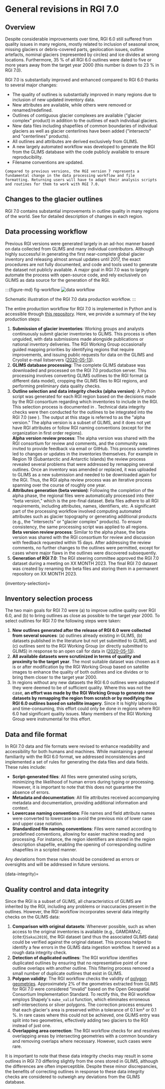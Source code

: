 # General revisions in RGI 7.0 

## Overview

Despite considerable improvements over time, RGI 6.0 still suffered from quality issues in many regions, mostly related to inclusion of seasonal snow, missing glaciers or debris-covered parts, geolocation issues, outline artefacts, nominal glaciers (represented by circles) and ice divides at wrong locations. Furthermore, 35 % of all RGI 6.0 outlines were dated to five or more years away from the target year 2000 (this number is down to 23 % in RGI 7.0).

RGI 7.0 is substantially improved and enhanced compared to RGI 6.0 thanks to several major changes:
- The quality of outlines is substantially improved in many regions due to inclusion of new updated inventory data.
- New attributes are available, while others were removed or renamed/redefined.
- Outlines of contiguous glacier complexes are available ("glacier complex" product) in addition to the outlines of each individual glaciers.
- New data files including shapefiles of common boundaries of individual glaciers as well as glacier centerlines have been added ("intersects" and "centerlines" products).
- All outlines and attributes are derived exclusively from GLIMS.
- A new largely automated workflow was developed to generate the RGI from the GLIMS database with the code publicly available to ensure reproducibility.
- Filename conventions are updated.

```{important}
Compared to previous versions, the RGI version 7 represents a fundamental change in the data processing workflow and file formatting. Returning users will have to adapt their analysis scripts and routines for them to work with RGI 7.0.
```

## Changes to the glacier outlines

RGI 7.0 contains substantial improvements in outline quality in many regions of the world. See [](05_description_by_region) for detailed description of changes in each region.

## Data processing workflow

Previous RGI versions were generated largely in an ad-hoc manner based on data collected from GLIMS and many individual contributors. Although highly successful in generating the first near-complete global glacier inventory and releasing almost annual updates until 2017, the exact procedures are not fully documented, and code and tools used to generate the dataset not publicly available. A major goal in RGI 7.0 was to largely automate the process with open-source code, and rely exclusively on GLIMS as data source for the generation of the RGI.

:::{figure-md} fig-workflow
<img src="img/workflow.png" alt="data workflow" class="bg-primary mb-1">

Schematic illustration of the RGI 7.0 data production workflow.
:::

The entire production workflow for RGI 7.0 is implemented in Python and is accessible through [this repository](https://github.com/GLIMS-RGI/rgi7_scripts). Here, we provide a summary of the key production steps:

1. **Submission of glacier inventories**: Working groups and analysts continuously submit glacier inventories to GLIMS. This process is often unguided, with data submissions made alongside publications or national inventory deliveries. The RGI Working Group occasionally guided mapping priorities by identifying regions that require improvements, and issuing public requests for data on the GLIMS and Cryolist e-mail listservers ([2020-05-13](https://lists.cryolist.org/pipermail/cryolist/2020-May/005135.html)). 
2. **GLIMS database processing**: The complete GLIMS database was downloaded and processed on the RGI 7.0 production server. This processing involves converting GLIMS outlines to the RGI format (a different data model), cropping the GLIMS files to RGI regions, and performing preliminary data quality checks.
3. **Outline selection and data integrity checks (alpha version)**: A Python script was generated for each RGI region based on the decisions made by the RGI consortium regarding which inventories to include in the RGI. This selection process is documented in [](inventory-selection). Technical data integrity checks were then conducted for the outlines to be integrated into the RGI 7.0 (see [](data-integrity)). The output at this stage is referred to as the "alpha version." The alpha version is a subset of GLIMS, and it does not yet have RGI attributes or follow RGI naming conventions (except for the organization in first order regions).<br>**Alpha version review process**: The alpha version was shared with the RGI consortium for review and comments, and the community was invited to provide feedback via email or GitHub. This process sometimes led to changes or updates in the inventories themselves. For example in Region 19 (Subantarctic and Antarctic Islands) the review process revealed several problems that were addressed by remapping several outlines. Once an inventory was amended or replaced, it was uploaded to GLIMS as a new submission and needed to be downloaded again for the RGI. Thus, the RGI alpha review process was an iterative process spanning over the course of roughly one year. 
4. **Attributes generation (beta version)**: Following the completion of the alpha phase, the regional files were automatically processed into their "beta version," which is the pre-final dataset. Beta files adhere to all RGI requirements, including attributes, names, identifiers, etc. A significant part of the processing workflow involved computing automated attributes such as glacier topography or generating additional products (e.g., the "intersects" or "glacier complex" products). To ensure consistency, the same processing script was applied to all regions.<br>**Beta version review process**: Similar to the alpha phase, the beta version was shared with the RGI consortium for review and discussion with feedback requested within 15 days. After addressing the review comments, no further changes to the outlines were permitted, except for cases where major flaws in the outlines were discovered subsequently.
5. **Generation of RGI 7.0**: The RGI steering committee approved the RGI 7.0 dataset during a meeting on XX MONTH 2023. The final RGI 7.0 dataset was created by renaming the beta files and storing them in a permanent repository on XX MONTH 2023.

(inventory-selection)=
## Inventory selection process

The two main goals for RGI 7.0 were (a) to improve outline quality over RGI 6.0, and (b) to bring outlines as close as possible to the target year 2000. To select outlines for RGI 7.0 the following steps were taken:

1. **New outlines generated after the release of RGI 6.0 were collected from several sources**: (a) outlines already existing in GLIMS, (b) datasets published in the literature but not yet submitted to GLIMS, and (c) outlines sent to the RGI Working Group (or directly submitted to GLIMS) in response to an open call for data in ([2020-05-13](https://lists.cryolist.org/pipermail/cryolist/2020-May/005135.html)).
2. **All available datasets were scrutinized in terms of quality and proximity to the target year**. The most suitable dataset was chosen as it is or after modification by the RGI Working Group based on satellite images to enhance the quality of both outlines and ice divides or to bring them closer to the target year 2000.
3. In regions without any new datasets the RGI 6.0 outlines were adopted if they were deemed to be of sufficient quality. Where this was not the case, **an effort was made by the RGI Working Group to generate new datasets by remapping the region from scratch or by modifying the RGI 6.0 outlines based on satellite imagery**. Since it is highly laborious and time-consuming, this effort could only be done in regions where RGI 6.0 had significant quality issues. Many members of the RGI Working Group were instrumental for this effort.


## Data and file format

In RGI 7.0 data and file formats were revised to enhance readability and accessibility for both humans and machines. While maintaining a general familiarity with the RGI 6.0 format, we addressed inconsistencies and implemented a set of rules for generating the data files and data fields. These rules include:

- **Script-generated files**: All files were generated using scripts, minimizing the likelihood of human errors during typing or processing. However, it is important to note that this does not guarantee the absence of errors.
- **Metadata and documentation**: All file attributes received accompanying metadata and documentation, providing additional information and context.
- **Lowercase naming conventions**: File names and field attribute names were converted to lowercase to avoid the previous mix of lower case and upper case notation.
- **Standardized file naming conventions**: Files were named according to predefined conventions, allowing for easier machine reading and processing. For instance, the region identifiers are stored in the region description shapefile, enabling the opening of corresponding outline shapefiles in a scripted manner.

Any deviations from these rules should be considered as errors or oversights and will be addressed in future versions.

(data-integrity)=
## Quality control and data integrity

Since the RGI is a subset of GLIMS, all characteristics of GLIMS are inherited by the RGI, including any problems or inaccuracies present in the outlines. However, the RGI workflow incorporates several data integrity checks on the GLIMS data:

1. **Comparison with original datasets**: Whenever possible, such as when access to the original inventories is available (e.g., GAMDAMv2, {cite:t}`Sakai2019`), the RGI dataset (and thus the associated GLIMS data) could be verified against the original dataset. This process helped to identify a few errors in the GLIMS data ingestion workflow. It served as a rough data integrity check.
2. **Detection of duplicated outlines**: The RGI workflow identifies duplicated outlines by ensuring that no representative point of one outline overlaps with another outline. This filtering process removed a small number of duplicate outlines that exist in GLIMS.
3. **Polygon validity**: The RGI workflow checks the validity of [polygon geometries](https://developers.arcgis.com/documentation/common-data-types/geometry-objects.htm). Approximately 2% of the geometries extracted from GLIMS for RGI 7.0 were considered "invalid" based on the Open Geospatial Consortium Implementation Standard. To rectify this, the RGI workflow employs Shapely's `make_valid` function, which eliminates erroneous self-intersections or sliver polygons. The correction process ensures that each glacier's area is preserved within a tolerance of 0.1 km² or 0.1 %. In rare cases where this could not be achieved, one GLIMS entry was split into two geometries, effectively adding two glaciers to the RGI instead of just one.
4. **Overlapping area correction**: The RGI workflow checks for and resolves overlapping areas by intersecting geometries with a common boundary and removing overlaps where necessary. However, such cases were rare.

It is important to note that these data integrity checks may result in some outlines in RGI 7.0 differing slightly from the ones stored in GLIMS, although the differences are often imperceptible. Despite these minor discrepancies, the benefits of correcting outlines in response to these data integrity checks are considered to outweigh any deviations from the GLIMS database.
